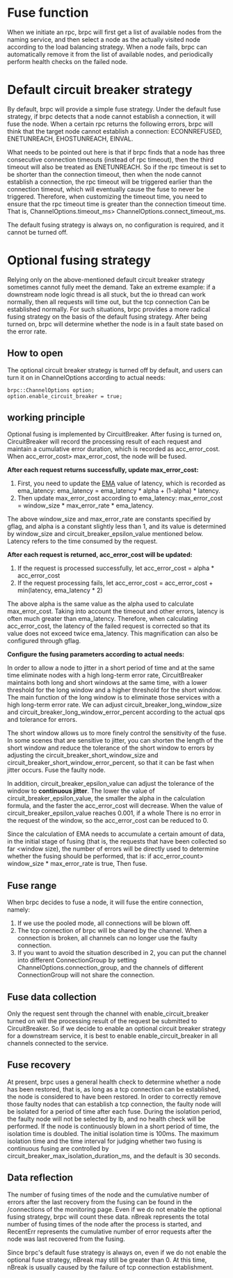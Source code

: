 # Fuse function
When we initiate an rpc, brpc will first get a list of available nodes from the naming service, and then select a node as the actually visited node according to the load balancing strategy. When a node fails, brpc can automatically remove it from the list of available nodes, and periodically perform health checks on the failed node.

# Default circuit breaker strategy
By default, brpc will provide a simple fuse strategy. Under the default fuse strategy, if brpc detects that a node cannot establish a connection, it will fuse the node. When a certain rpc returns the following errors, brpc will think that the target node cannot establish a connection: ECONNREFUSED, ENETUNREACH, EHOSTUNREACH, EINVAL.

What needs to be pointed out here is that if brpc finds that a node has three consecutive connection timeouts (instead of rpc timeout), then the third timeout will also be treated as ENETUNREACH. So if the rpc timeout is set to be shorter than the connection timeout, then when the node cannot establish a connection, the rpc timeout will be triggered earlier than the connection timeout, which will eventually cause the fuse to never be triggered. Therefore, when customizing the timeout time, you need to ensure that the rpc timeout time is greater than the connection timeout time. That is, ChannelOptions.timeout_ms> ChannelOptions.connect_timeout_ms.

The default fusing strategy is always on, no configuration is required, and it cannot be turned off.

# Optional fusing strategy
Relying only on the above-mentioned default circuit breaker strategy sometimes cannot fully meet the demand. Take an extreme example: if a downstream node logic thread is all stuck, but the io thread can work normally, then all requests will time out, but the tcp connection Can be established normally. For such situations, brpc provides a more radical fusing strategy on the basis of the default fusing strategy. After being turned on, brpc will determine whether the node is in a fault state based on the error rate.

## How to open
The optional circuit breaker strategy is turned off by default, and users can turn it on in ChannelOptions according to actual needs:
```
brpc::ChannelOptions option;
option.enable_circuit_breaker = true;
```

## working principle
Optional fusing is implemented by CircuitBreaker. After fusing is turned on, CircuitBreaker will record the processing result of each request and maintain a cumulative error duration, which is recorded as acc_error_cost. When acc_error_cost> max_error_cost, the node will be fused.

**After each request returns successfully, update max_error_cost:**
1. First, you need to update the [EMA](https://en.wikipedia.org/wiki/Moving_average) value of latency, which is recorded as ema_latency: ema_latency = ema_latency * alpha + (1-alpha) * latency.
2. Then update max_error_cost according to ema_latency: max_error_cost = window_size * max_error_rate * ema_latency.


The above window_size and max_error_rate are constants specified by gflag, and alpha is a constant slightly less than 1, and its value is determined by window_size and circuit_breaker_epsilon_value mentioned below. Latency refers to the time consumed by the request.

**After each request is returned, acc_error_cost will be updated:**
1. If the request is processed successfully, let acc_error_cost = alpha * acc_error_cost
2. If the request processing fails, let acc_error_cost = acc_error_cost + min(latency, ema_latency * 2)


The above alpha is the same value as the alpha used to calculate max_error_cost. Taking into account the timeout and other errors, latency is often much greater than ema_latency. Therefore, when calculating acc_error_cost, the latency of the failed request is corrected so that its value does not exceed twice ema_latency. This magnification can also be configured through gflag.


**Configure the fusing parameters according to actual needs:**

In order to allow a node to jitter in a short period of time and at the same time eliminate nodes with a high long-term error rate, CircuitBreaker maintains both long and short windows at the same time, with a lower threshold for the long window and a higher threshold for the short window. The main function of the long window is to eliminate those services with a high long-term error rate. We can adjust circuit_breaker_long_window_size and circuit_breaker_long_window_error_percent according to the actual qps and tolerance for errors.

The short window allows us to more finely control the sensitivity of the fuse. In some scenes that are sensitive to jitter, you can shorten the length of the short window and reduce the tolerance of the short window to errors by adjusting the circuit_breaker_short_window_size and circuit_breaker_short_window_error_percent, so that it can be fast when jitter occurs. Fuse the faulty node.

In addition, circuit_breaker_epsilon_value can adjust the tolerance of the window to **continuous jitter**. The lower the value of circuit_breaker_epsilon_value, the smaller the alpha in the calculation formula, and the faster the acc_error_cost will decrease. When the value of circuit_breaker_epsilon_value reaches 0.001, if a whole There is no error in the request of the window, so the acc_error_cost can be reduced to 0.

Since the calculation of EMA needs to accumulate a certain amount of data, in the initial stage of fusing (that is, the requests that have been collected so far <window size), the number of errors will be directly used to determine whether the fusing should be performed, that is: if acc_error_count> window_size * max_error_rate is true, Then fuse.

## Fuse range
When brpc decides to fuse a node, it will fuse the entire connection, namely:
1. If we use the pooled mode, all connections will be blown off.
2. The tcp connection of brpc will be shared by the channel. When a connection is broken, all channels can no longer use the faulty connection.
3. If you want to avoid the situation described in 2, you can put the channel into different ConnectionGroup by setting ChannelOptions.connection_group, and the channels of different ConnectionGroup will not share the connection.

## Fuse data collection
Only the request sent through the channel with enable_circuit_breaker turned on will the processing result of the request be submitted to CircuitBreaker. So if we decide to enable an optional circuit breaker strategy for a downstream service, it is best to enable enable_circuit_breaker in all channels connected to the service.

## Fuse recovery
At present, brpc uses a general health check to determine whether a node has been restored, that is, as long as a tcp connection can be established, the node is considered to have been restored. In order to correctly remove those faulty nodes that can establish a tcp connection, the faulty node will be isolated for a period of time after each fuse. During the isolation period, the faulty node will not be selected by lb, and no health check will be performed. If the node is continuously blown in a short period of time, the isolation time is doubled. The initial isolation time is 100ms. The maximum isolation time and the time interval for judging whether two fusing is continuous fusing are controlled by circuit_breaker_max_isolation_duration_ms, and the default is 30 seconds.

## Data reflection
The number of fusing times of the node and the cumulative number of errors after the last recovery from the fusing can be found in the /connections of the monitoring page. Even if we do not enable the optional fusing strategy, brpc will count these data. nBreak represents the total number of fusing times of the node after the process is started, and RecentErr represents the cumulative number of error requests after the node was last recovered from the fusing.

Since brpc's default fuse strategy is always on, even if we do not enable the optional fuse strategy, nBreak may still be greater than 0. At this time, nBreak is usually caused by the failure of tcp connection establishment.
